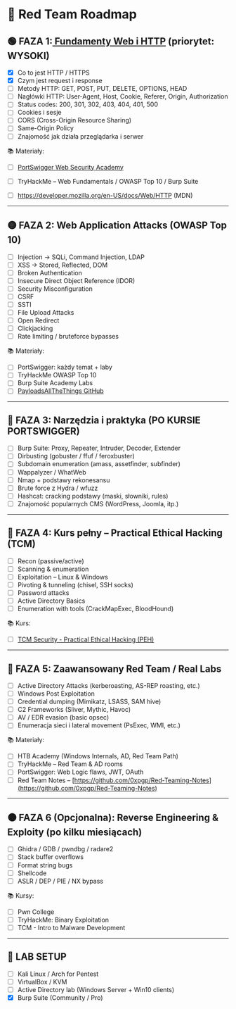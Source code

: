 # 🧠 Red Team Roadmap

## 🟢 FAZA 1:[ Fundamenty Web i HTTP](../fundamenty_html/)  (priorytet: WYSOKI) 
- [x] Co to jest HTTP / HTTPS  
- [x] Czym jest request i response  
- [ ] Metody HTTP: GET, POST, PUT, DELETE, OPTIONS, HEAD  
- [ ] Nagłówki HTTP: User-Agent, Host, Cookie, Referer, Origin, Authorization  
- [ ] Status codes: 200, 301, 302, 403, 404, 401, 500  
- [ ] Cookies i sesje  
- [ ] CORS (Cross-Origin Resource Sharing)  
- [ ] Same-Origin Policy  
- [ ] Znajomość jak działa przeglądarka i serwer  

📚 Materiały:  

- [ ] [PortSwigger Web Security Academy](https://portswigger.net/web-security)

- [ ] TryHackMe – Web Fundamentals / OWASP Top 10 / Burp Suite

- [ ] https://developer.mozilla.org/en-US/docs/Web/HTTP (MDN)

---

## 🟡 FAZA 2: Web Application Attacks (OWASP Top 10)

- [ ] Injection → SQLi, Command Injection, LDAP
- [ ] XSS → Stored, Reflected, DOM
- [ ] Broken Authentication
- [ ] Insecure Direct Object Reference (IDOR)
- [ ] Security Misconfiguration
- [ ] CSRF
- [ ] SSTI
- [ ] File Upload Attacks
- [ ] Open Redirect
- [ ] Clickjacking
- [ ] Rate limiting / bruteforce bypasses

📚 Materiały:  

- [ ] PortSwigger: każdy temat + laby  
- [ ] TryHackMe OWASP Top 10  
- [ ] Burp Suite Academy Labs  
- [ ] [PayloadsAllTheThings GitHub](https://github.com/swisskyrepo/PayloadsAllTheThings)

---

## 🔵 FAZA 3: Narzędzia i praktyka (PO KURSIE PORTSWIGGER)

- [ ] Burp Suite: Proxy, Repeater, Intruder, Decoder, Extender
- [ ] Dirbusting (gobuster / ffuf / feroxbuster)
- [ ] Subdomain enumeration (amass, assetfinder, subfinder)
- [ ] Wappalyzer / WhatWeb
- [ ] Nmap + podstawy rekonesansu
- [ ] Brute force z Hydra / wfuzz
- [ ] Hashcat: cracking podstawy (maski, słowniki, rules)
- [ ] Znajomość popularnych CMS (WordPress, Joomla, itp.)

---

## 🧨 FAZA 4: Kurs pełny – **Practical Ethical Hacking (TCM)**

- [ ] Recon (passive/active)
- [ ] Scanning & enumeration
- [ ] Exploitation – Linux & Windows
- [ ] Pivoting & tunneling (chisel, SSH socks)
- [ ] Password attacks
- [ ] Active Directory Basics
- [ ] Enumeration with tools (CrackMapExec, BloodHound)

📚 Kurs:  

- [ ] [TCM Security - Practical Ethical Hacking (PEH)](https://academy.tcm-sec.com/p/practical-ethical-hacking-the-complete-course)

---

## 🔴 FAZA 5: Zaawansowany Red Team / Real Labs

- [ ] Active Directory Attacks (kerberoasting, AS-REP roasting, etc.)
- [ ] Windows Post Exploitation
- [ ] Credential dumping (Mimikatz, LSASS, SAM hive)
- [ ] C2 Frameworks (Sliver, Mythic, Havoc)
- [ ] AV / EDR evasion (basic opsec)
- [ ] Enumeracja sieci i lateral movement (PsExec, WMI, etc.)

📚 Materiały:  

- [ ] HTB Academy (Windows Internals, AD, Red Team Path)  
- [ ] TryHackMe – Red Team & AD rooms  
- [ ] PortSwigger: Web Logic flaws, JWT, OAuth  
- [ ] Red Team Notes – [https://github.com/0xpgp/Red-Teaming-Notes](https://github.com/0xpgp/Red-Teaming-Notes)

---

## ⚫ FAZA 6 (Opcjonalna): Reverse Engineering & Exploity (po kilku miesiącach)

- [ ] Ghidra / GDB / pwndbg / radare2
- [ ] Stack buffer overflows
- [ ] Format string bugs
- [ ] Shellcode
- [ ] ASLR / DEP / PIE / NX bypass

📚 Kursy:  

- [ ] Pwn College  
- [ ] TryHackMe: Binary Exploitation  
- [ ] TCM - Intro to Malware Development

---

## 🧰 LAB SETUP

- [ ] Kali Linux / Arch for Pentest
- [ ] VirtualBox / KVM
- [ ] Active Directory lab (Windows Server + Win10 clients)
- [x] Burp Suite (Community / Pro)

